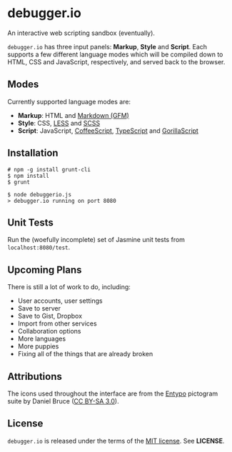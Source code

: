 debugger.io
===========
An interactive web scripting sandbox (eventually).

`debugger.io` has three input panels: **Markup**, **Style** and **Script**.
Each supports a few different language modes which will be compiled down to
HTML, CSS and JavaScript, respectively, and served back to the browser.

Modes
-----
Currently supported language modes are:

  - **Markup**: HTML and [Markdown (GFM)](https://help.github.com/articles/github-flavored-markdown)
  - **Style**: CSS, [LESS](http://lesscss.org/) and [SCSS](http://sass-lang.com/)
  - **Script**: JavaScript,
  	[CoffeeScript](http://coffeescript.org/),
  	[TypeScript](http://www.typescriptlang.org/) and
  	[GorillaScript](http://ckknight.github.io/gorillascript/)


Installation
------------
    # npm -g install grunt-cli
    $ npm install
    $ grunt
    
    $ node debuggerio.js
    > debugger.io running on port 8080

Unit Tests
----------
Run the (woefully incomplete) set of Jasmine unit tests from `localhost:8080/test`.


Upcoming Plans
--------------
There is still a lot of work to do, including:

  - User accounts, user settings
  - Save to server
  - Save to Gist, Dropbox
  - Import from other services
  - Collaboration options
  - More languages
  - More puppies
  - Fixing all of the things that are already broken

Attributions
------------
The icons used throughout the interface are from the
[Entypo](http://entypo.com) pictogram suite by Daniel Bruce
([CC BY-SA 3.0](http://creativecommons.org/licenses/by-sa/3.0/)).

License
-------
`debugger.io` is released under the terms of the
[MIT license](http://tldrlegal.com/license/mit-license). See **LICENSE**.
